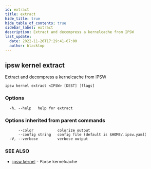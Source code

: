 ```yaml
---
id: extract
title: extract
hide_title: true
hide_table_of_contents: true
sidebar_label: extract
description: Extract and decompress a kernelcache from IPSW
last_update:
  date: 2022-11-26T17:29:41-07:00
  author: blacktop
---
```

## ipsw kernel extract

Extract and decompress a kernelcache from IPSW

```
ipsw kernel extract <IPSW> [DEST] [flags]
```

### Options

```
  -h, --help   help for extract
```

### Options inherited from parent commands

```
      --color           colorize output
      --config string   config file (default is $HOME/.ipsw.yaml)
  -V, --verbose         verbose output
```

### SEE ALSO

* [ipsw kernel](/docs/cli/ipsw/kernel)	 - Parse kernelcache

